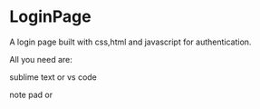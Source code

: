 # LoginPage
A login page built with css,html and javascript for authentication.

All you need are:

sublime text or vs code 

note pad or 

